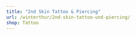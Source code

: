 ```yaml
---
title: "2nd Skin Tattoo & Piercing"
url: /winterthur/2nd-skin-tattoo-und-piercing/
shop: Tattoo
---
```

